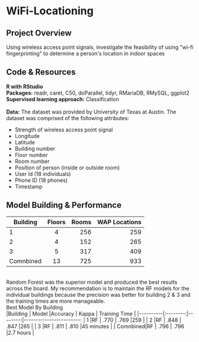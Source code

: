 # WiFi-Locationing
## Project Overview 
Using wireless access point signals, investigate the feasibility of using "wi-fi fingerprinting" to determine a person's location in indoor spaces
<br>
## Code & Resources

<b>R with RStudio</b><br>
<b>Packages:</b> readr, caret, C50, doParallel, tidyr, RMariaDB, RMySQL, ggplot2
<br>
<b>Supervised learning approach:</b> Classification
<br><br>
<b>Data:</b> The dataset was provided by University of Texas at Austin</a>.
The dataset was comprised of the following attributes:  
<ul>
        <li>Strength of wireless access point signal </li>
        <li>Longitude</li>
        <li>Latitude</li>
        <li>Building number</li>
        <li>Floor number</li>
        <li>Room number</li>
        <li>Position of person (inside or outside room)</li>
        <li>User Id (18 individuals) </li>
        <li>Phone ID (18 phones) </li>
        <li>Timestamp</li>
</ul>

## Model Building & Performance

|Building  | Floors        |Rooms  | WAP Locations |
|----------|:-------------:|------:|----------------:
| 1        |4              | 256   | 259            |
| 2        |4              | 152   | 265            |
| 3        |5              | 317   | 409            |
| Comnbined|13             | 725   | 933            |

<br>
Random Forest was the superior model and produced the best results across the board. My recommendation is to maintain the RF models for the individual buildings because the precision was better for building 2 & 3 and the training times are more manageable. 

<br>
Best Model By Building
<br>
|Building  | Model    |Accuracy |  Kappa | Training Time |
|----------|:--------:|--------:|--------:---------------:
| 1        |RF        | .770     | .769    |259            |
| 2        |RF        | .848     | .847    |265            |
| 3        |RF        | .811     | .810    |45 minutes     |
| Comnbined|RF        | .796     | .796    |2.7 hours      |
